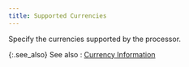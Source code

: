 ```yaml
---
title: Supported Currencies
---
```



Specify the currencies supported by the processor.


{:.see_also}
See also
: [Currency  Information](JavaScript:RelatedTopics1.Click())<!--Metadata type="DesignerControl" startspan
<object CLASSID="clsid:ADB880A6-D8FF-11CF-9377-00AA003B7A11"
	ID=RelatedTopics1
	TYPE="application/x-oleobject">
</object>-->

<object classid="clsid:ADB880A6-D8FF-11CF-9377-00AA003B7A11" id="RelatedTopics1" type="application/x-oleobject"> 
 <param name="Command" value="Related Topics">
<param name="Window" value="second">
<param name="Item1" value="Assembly Information;{{site.sc_chm}}/options/payment-information/credit-card-processing/processor-details/currency_information_processor.html">
</object><!--Metadata type="DesignerControl" endspan-->
